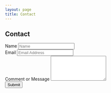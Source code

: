 ```yaml
---
layout: page
title: Contact
---
```


<div class='container contact'>
  <h2 class='contact--header'>Contact</h2>

  <form
    class="contact-page col-sm-10 col-sm-offset-1"
    action="https://formspree.io/moqkbeap" 
    method="POST"
  >
    <div class="form-group row">
      <label>
        Name
        <input
          type="text" 
          name="name" 
          class="col-sm-10 form-control" 
          id="nameInput" 
          placeholder="Name"
        >
      </label>
    </div>
    <div class="form-group row">
      <label>
        Email
        <input
          type="email" 
          class="form-control" 
          id="emailInput" 
          placeholder="Email Address"
        >
      </label>
    </div>
    <div class="form-group row">
      <label>
        Comment or Message
        <textarea 
          class="form-control" 
          type="text" 
          name="text" 
          rows="5"
          placeholder="Message"
        >
        </textarea>
      </label>
    </div>
    <div class='row'>
      <button
        type="submit" 
        value="Send" 
        class="btn contact--button"
      >
        Submit
      </button>
    </div>
  </form>
</div>